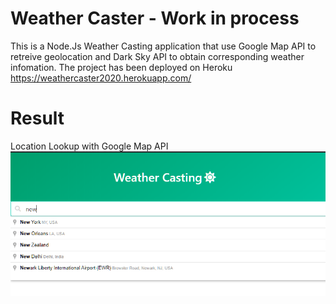 # Weather Caster -  Work in process
This is a Node.Js Weather Casting application that use Google Map API to retreive geolocation and Dark Sky API to obtain corresponding weather infomation. The project has been deployed on Heroku https://weathercaster2020.herokuapp.com/

# Result
Location Lookup with Google Map API<img src="/screenshots/google_loc.png"> 
